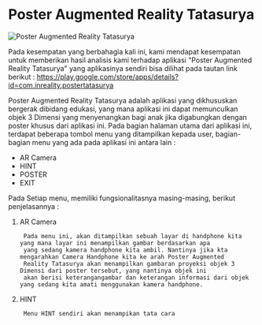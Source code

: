 # Poster Augmented Reality Tatasurya #

![Poster Augmented Reality Tatasurya](https://github.com/bagas050201/Assignment-Interaksi-Manusia-dan-Komputer-113/blob/hw2/Task%201%20Report/Poster%20Augmented%20Reality%20Tatatsurya.PNG)

Pada kesempatan yang berbahagia kali ini, kami mendapat kesempatan untuk memberikan hasil analisis kami terhadap aplikasi "Poster Augmented Reality Tatasurya" yang aplikasinya sendiri bisa dilihat pada tautan link berikut : https://play.google.com/store/apps/details?id=com.inreality.postertatasurya

Poster Augmented Reality Tatasurya adalah aplikasi yang dikhususkan bergerak dibidang edukasi, yang mana aplikasi ini dapat memunculkan objek 3 Dimensi yang menyenangkan bagi anak jika digabungkan dengan poster khusus dari aplikasi ini. Pada bagian halaman utama dari aplikasi ini, terdapat beberapa tombol menu yang ditampilkan kepada user, bagian-bagian menu yang ada pada aplikasi ini antara lain :

* AR Camera
* HINT
* POSTER
* EXIT

Pada Setiap menu, memiliki fungsionalitasnya masing-masing, berikut penjelasannya :

1. AR Camera

        Pada menu ini, akan ditampilkan sebuah layar di handphone kita yang mana layar ini menampilkan gambar berdasarkan apa 
        yang sedang kamera handphone kita ambil. Nantinya jika kta mengarahkan Camera Handphone kita ke arah Poster Augmented 
        Reality Tatasurya akan menampilkan gambaran proyeksi objek 3 Dimensi dari poster tersebut, yang nantinya objek ini 
        akan berisi keterangangambar dan keterangan informasi dari objek yang sedang kita amati menggunakan kamera handphone.
2. HINT

        Menu HINT sendiri akan menampikan tata cara 

